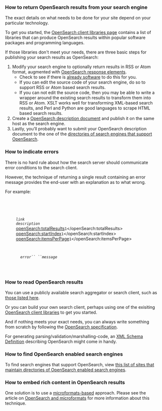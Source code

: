 ### How to return OpenSearch results from your search engine

The exact details on what needs to be done for your site depend on your
particular technology.

To get you started, the [OpenSearch client libraries
page](Community/OpenSearch_client_libraries "wikilink") contains a list
of libraries that can produce OpenSearch results within popular software
packages and programming languages.

If those libraries don't meet your needs, there are three basic steps
for publishing your search results as OpenSearch:

1.  Modify your search engine to optionally return results in RSS or
    Atom format, augmented with [OpenSearch response
    elements](Specifications/OpenSearch/1.1#OpenSearch_response_elements "wikilink").
      - Check to see if there is [already
        software](Community/OpenSearch_client_libraries "wikilink") to
        do this for you.
      - If you can edit the source code of your search engine, do so to
        support RSS or Atom based search results.
      - If you can not edit the source code, then you may be able to
        write a wrapper around the existing search results to transform
        them into RSS or Atom. XSLT works well for transforming
        XML-based search results, and Perl and Python are good languages
        to scrape HTML based search results.
2.  Create a [OpenSearch description
    document](Specifications/OpenSearch/1.1#OpenSearch_description_document "wikilink")
    and publish it on the same host as the search engine.
3.  Lastly, you’ll probably want to submit your OpenSearch description
    document to the one of the [directories of search engines that
    support
    OpenSearch](Community/OpenSearch_search_engine_directories "wikilink").

### How to indicate errors

There is no hard rule about how the search server should communicate
error conditions to the search client.

However, the technique of returning a single result containing an error
message provides the end-user with an explanation as to what wrong.

For
example:

<?xml version="1.0" encoding="UTF-8"?>

` `<rss version="2.0" xmlns:openSearch="<nowiki>http://a9.com/-/spec/opensearch/1.1/</nowiki>">  
`   `<channel>  
`     `

<title>

*title*

</title>

`     `<link>*`link`*</link>  
`     `<description>*`description`*</description>  
`     `<openSearch:totalResults>`1`</openSearch:totalResults>  
`     `<openSearch:startIndex>`1`</openSearch:startIndex>  
`     `<openSearch:itemsPerPage>`1`</openSearch:itemsPerPage>  
`     `<item>  
`       `

<title>

Error

</title>

`       `<description>*`error`` ``message`*</description>  
`     `</item>  
`   `</channel>  
` `</rss>

### How to read OpenSearch results

You can use a publicly available search aggregator or search client,
such as [those listed
here](Community/OpenSearch_search_clients "wikilink").

Or you can build your own search client, perhaps using one of the
exisiting [OpenSearch client
libraries](Community/OpenSearch_client_libraries "wikilink") to get you
started.

And if nothing meets your exact needs, you can always write something
from scratch by following the [OpenSearch
specification](Specifications/OpenSearch/1.1 "wikilink").

For generating parsing/validation/marshalling-code, an [XML Schema
Definition](http://lastfmapi.svn.sourceforge.net/viewvc/lastfmapi/lastfmlib/trunk/lastfmlib/src/jaxme/OpenSearch.xsd?view=markup)
describing OpenSearch might come in handy.

### How to find OpenSearch enabled search engines

To find search engines that support OpenSearch, view [this list of sites
that maintain directories of OpenSearch enabled search
engines](Community/OpenSearch_search_engine_directories "wikilink").

### How to embed rich content in OpenSearch results

One solution is to use a [microformats-based](http://microformats.org)
approach. Please see the article on [OpenSearch and
microformats](Documentation/Recommendations/OpenSearch_and_microformats "wikilink")
for more information about this technique.
